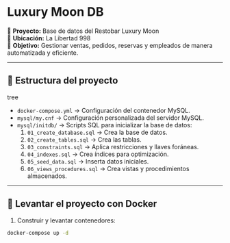 # Luxury Moon DB

📍 **Proyecto:** Base de datos del Restobar Luxury Moon  
📍 **Ubicación:** La Libertad 998  
📍 **Objetivo:** Gestionar ventas, pedidos, reservas y empleados de manera automatizada y eficiente.

---

## 📂 Estructura del proyecto

tree 


- `docker-compose.yml` → Configuración del contenedor MySQL.
- `mysql/my.cnf` → Configuración personalizada del servidor MySQL.
- `mysql/initdb/` → Scripts SQL para inicializar la base de datos:
  1. `01_create_database.sql` → Crea la base de datos.
  2. `02_create_tables.sql` → Crea las tablas.
  3. `03_constraints.sql` → Aplica restricciones y llaves foráneas.
  4. `04_indexes.sql` → Crea índices para optimización.
  5. `05_seed_data.sql` → Inserta datos iniciales.
  6. `06_views_procedures.sql` → Crea vistas y procedimientos almacenados.

---

## 🚀 Levantar el proyecto con Docker

1. Construir y levantar contenedores:

```bash
docker-compose up -d
